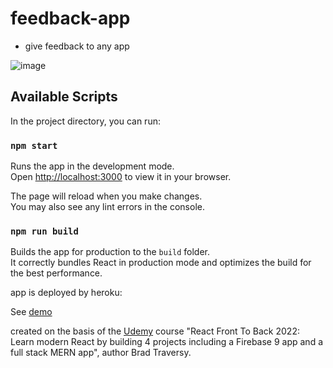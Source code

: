# feedback-app
- give feedback to any app

![image](https://user-images.githubusercontent.com/85465559/168424787-da631b7e-149c-4801-9223-6724f4798dd6.png)


## Available Scripts

In the project directory, you can run:

### `npm start`

Runs the app in the development mode.\
Open [http://localhost:3000](http://localhost:3000) to view it in your browser.

The page will reload when you make changes.\
You may also see any lint errors in the console.

### `npm run build`

Builds the app for production to the `build` folder.\
It correctly bundles React in production mode and optimizes the build for the best performance.

app is deployed by heroku:

See [demo](https://feedback-react-app.herokuapp.com/)

created on the basis of the [Udemy](https://www.udemy.com/course/react-front-to-back-2022/) course 
"React Front To Back 2022: Learn modern React by building 4 projects including a Firebase 9 app and a full stack MERN app", author Brad Traversy.
